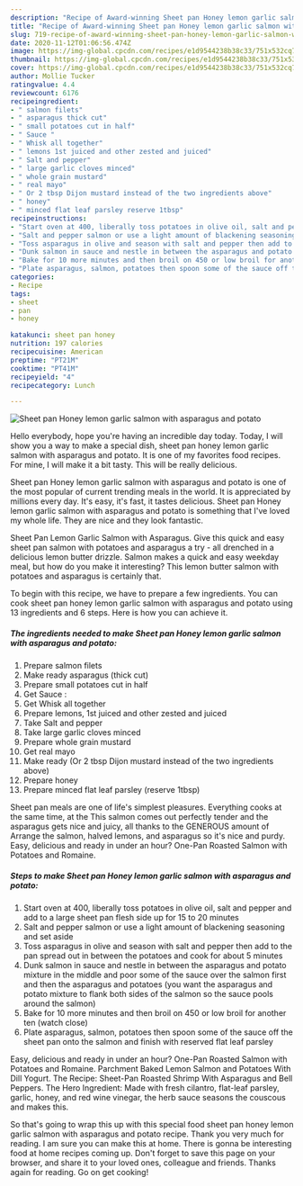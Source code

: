 ```yaml
---
description: "Recipe of Award-winning Sheet pan Honey lemon garlic salmon with asparagus and potato"
title: "Recipe of Award-winning Sheet pan Honey lemon garlic salmon with asparagus and potato"
slug: 719-recipe-of-award-winning-sheet-pan-honey-lemon-garlic-salmon-with-asparagus-and-potato
date: 2020-11-12T01:06:56.474Z
image: https://img-global.cpcdn.com/recipes/e1d9544238b38c33/751x532cq70/sheet-pan-honey-lemon-garlic-salmon-with-asparagus-and-potato-recipe-main-photo.jpg
thumbnail: https://img-global.cpcdn.com/recipes/e1d9544238b38c33/751x532cq70/sheet-pan-honey-lemon-garlic-salmon-with-asparagus-and-potato-recipe-main-photo.jpg
cover: https://img-global.cpcdn.com/recipes/e1d9544238b38c33/751x532cq70/sheet-pan-honey-lemon-garlic-salmon-with-asparagus-and-potato-recipe-main-photo.jpg
author: Mollie Tucker
ratingvalue: 4.4
reviewcount: 6176
recipeingredient:
- " salmon filets"
- " asparagus thick cut"
- " small potatoes cut in half"
- " Sauce "
- " Whisk all together"
- " lemons 1st juiced and other zested and juiced"
- " Salt and pepper"
- " large garlic cloves minced"
- " whole grain mustard"
- " real mayo"
- " Or 2 tbsp Dijon mustard instead of the two ingredients above"
- " honey"
- " minced flat leaf parsley reserve 1tbsp"
recipeinstructions:
- "Start oven at 400, liberally toss potatoes in olive oil, salt and pepper and add to a large sheet pan flesh side up for 15 to 20 minutes"
- "Salt and pepper salmon or use a light amount of blackening seasoning and set aside"
- "Toss asparagus in olive and season with salt and pepper then add to the pan spread out in between the potatoes and cook for about 5 minutes"
- "Dunk salmon in sauce and nestle in between the asparagus and potato mixture in the middle and poor some of the sauce over the salmon first and then the asparagus and potatoes (you want the asparagus and potato mixture to flank both sides of the salmon so the sauce pools around the salmon)"
- "Bake for 10 more minutes and then broil on 450 or low broil for another ten (watch close)"
- "Plate asparagus, salmon, potatoes then spoon some of the sauce off the sheet pan onto the salmon and finish with reserved flat leaf parsley"
categories:
- Recipe
tags:
- sheet
- pan
- honey

katakunci: sheet pan honey 
nutrition: 197 calories
recipecuisine: American
preptime: "PT21M"
cooktime: "PT41M"
recipeyield: "4"
recipecategory: Lunch

---
```



![Sheet pan Honey lemon garlic salmon with asparagus and potato](https://img-global.cpcdn.com/recipes/e1d9544238b38c33/751x532cq70/sheet-pan-honey-lemon-garlic-salmon-with-asparagus-and-potato-recipe-main-photo.jpg)

Hello everybody, hope you're having an incredible day today. Today, I will show you a way to make a special dish, sheet pan honey lemon garlic salmon with asparagus and potato. It is one of my favorites food recipes. For mine, I will make it a bit tasty. This will be really delicious.

Sheet pan Honey lemon garlic salmon with asparagus and potato is one of the most popular of current trending meals in the world. It is appreciated by millions every day. It's easy, it's fast, it tastes delicious. Sheet pan Honey lemon garlic salmon with asparagus and potato is something that I've loved my whole life. They are nice and they look fantastic.

Sheet Pan Lemon Garlic Salmon with Asparagus. Give this quick and easy sheet pan salmon with potatoes and asparagus a try - all drenched in a delicious lemon butter drizzle. Salmon makes a quick and easy weekday meal, but how do you make it interesting? This lemon butter salmon with potatoes and asparagus is certainly that.


To begin with this recipe, we have to prepare a few ingredients. You can cook sheet pan honey lemon garlic salmon with asparagus and potato using 13 ingredients and 6 steps. Here is how you can achieve it.

<!--inarticleads1-->

##### The ingredients needed to make Sheet pan Honey lemon garlic salmon with asparagus and potato:

1. Prepare  salmon filets
1. Make ready  asparagus (thick cut)
1. Prepare  small potatoes cut in half
1. Get  Sauce :
1. Get  Whisk all together
1. Prepare  lemons, 1st juiced and other zested and juiced
1. Take  Salt and pepper
1. Take  large garlic cloves minced
1. Prepare  whole grain mustard
1. Get  real mayo
1. Make ready  (Or 2 tbsp Dijon mustard instead of the two ingredients above)
1. Prepare  honey
1. Prepare  minced flat leaf parsley (reserve 1tbsp)


Sheet pan meals are one of life&#39;s simplest pleasures. Everything cooks at the same time, at the This salmon comes out perfectly tender and the asparagus gets nice and juicy, all thanks to the GENEROUS amount of Arrange the salmon, halved lemons, and asparagus so it&#39;s nice and purdy. Easy, delicious and ready in under an hour? One-Pan Roasted Salmon with Potatoes and Romaine. 

<!--inarticleads2-->

##### Steps to make Sheet pan Honey lemon garlic salmon with asparagus and potato:

1. Start oven at 400, liberally toss potatoes in olive oil, salt and pepper and add to a large sheet pan flesh side up for 15 to 20 minutes
1. Salt and pepper salmon or use a light amount of blackening seasoning and set aside
1. Toss asparagus in olive and season with salt and pepper then add to the pan spread out in between the potatoes and cook for about 5 minutes
1. Dunk salmon in sauce and nestle in between the asparagus and potato mixture in the middle and poor some of the sauce over the salmon first and then the asparagus and potatoes (you want the asparagus and potato mixture to flank both sides of the salmon so the sauce pools around the salmon)
1. Bake for 10 more minutes and then broil on 450 or low broil for another ten (watch close)
1. Plate asparagus, salmon, potatoes then spoon some of the sauce off the sheet pan onto the salmon and finish with reserved flat leaf parsley


Easy, delicious and ready in under an hour? One-Pan Roasted Salmon with Potatoes and Romaine. Parchment Baked Lemon Salmon and Potatoes With Dill Yogurt. The Recipe: Sheet-Pan Roasted Shrimp With Asparagus and Bell Peppers. The Hero Ingredient: Made with fresh cilantro, flat-leaf parsley, garlic, honey, and red wine vinegar, the herb sauce seasons the couscous and makes this. 

So that's going to wrap this up with this special food sheet pan honey lemon garlic salmon with asparagus and potato recipe. Thank you very much for reading. I am sure you can make this at home. There is gonna be interesting food at home recipes coming up. Don't forget to save this page on your browser, and share it to your loved ones, colleague and friends. Thanks again for reading. Go on get cooking!
